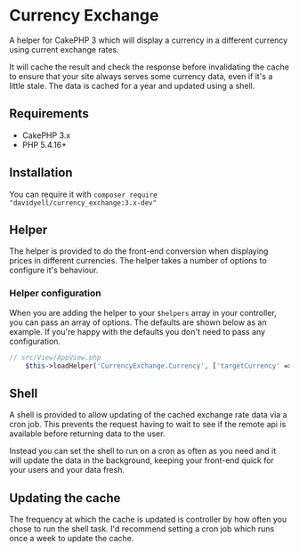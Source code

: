 # Currency Exchange
A helper for CakePHP 3 which will display a currency in a different currency using current exchange rates.

It will cache the result and check the response before invalidating the cache to ensure that your site always serves some currency data, even if it's a little stale. The data is cached for a year and updated using a shell.

## Requirements
* CakePHP 3.x
* PHP 5.4.16+

## Installation
You can require it with `composer require "davidyell/currency_exchange:3.x-dev"`

## Helper
The helper is provided to do the front-end conversion when displaying prices in different currencies. The helper takes a number of options to configure it's behaviour.

### Helper configuration
When you are adding the helper to your `$helpers` array in your controller, you can pass an array of options. The defaults 
are shown below as an example. If you're happy with the defaults you don't need to pass any configuration.

```php
// src/View/AppView.php
    $this->loadHelper('CurrencyExchange.Currency', ['targetCurrency' => 'GBP']);
```

## Shell
A shell is provided to allow updating of the cached exchange rate data via a cron job. This prevents the request having to wait to see if the remote api is available before returning data to the user.

Instead you can set the shell to run on a cron as often as you need and it will update the data in the background, keeping your front-end quick for your users and your data fresh.

## Updating the cache
The frequency at which the cache is updated is controller by how often you chose to run the shell task. I'd recommend setting a cron job which runs once a week to update the cache.
